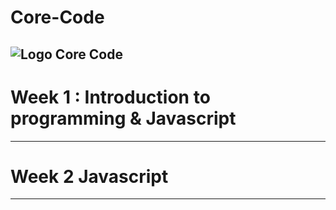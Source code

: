 # Core-Code
![Logo Core Code](https://uploads-ssl.webflow.com/5eb2f56932c3562feab232e3/5f73550d00249e7e96c9f3de_Logo.png)
---
# Week 1 : Introduction to programming & Javascript
---

# Week 2 Javascript
---





